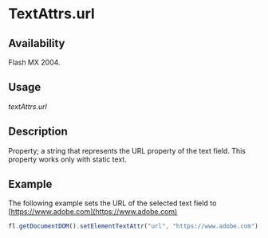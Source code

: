 # TextAttrs.url

## Availability

Flash MX 2004.

## Usage

*textAttrs.url*

## Description

Property; a string that represents the URL property of the text field. This property works only with static text.

## Example

The following example sets the URL of the selected text field to [https://www.adobe.com](https://www.adobe.com)

```javascript
fl.getDocumentDOM().setElementTextAttr("url", "https://www.adobe.com");
```
